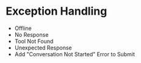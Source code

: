 # Exception Handling

- Offline
- No Response
- Tool Not Found
- Unexpected Response
- Add "Conversation Not Started" Error to Submit
